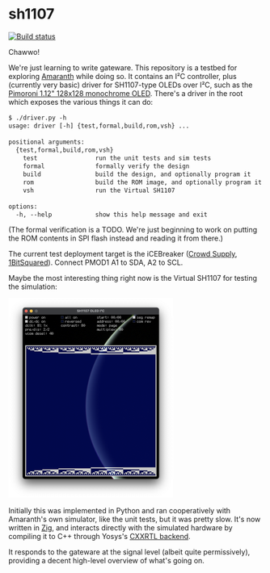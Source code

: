 # sh1107

[![Build status](https://badge.buildkite.com/50b21967ee2e88d80db0bd35a97173a66f322b5d2141d21060.svg)](https://buildkite.com/hrzn/sh1107)

Chawwo!

We're just learning to write gateware. This repository is a testbed for exploring [Amaranth](https://github.com/amaranth-lang/amaranth) while doing so. It contains an I²C controller, plus (currently very basic) driver for SH1107-type OLEDs over I²C, such as the [Pimoroni 1.12" 128x128 monochrome OLED](https://shop.pimoroni.com/products/1-12-oled-breakout). There's a driver in the root which exposes the various things it can do:

```console
$ ./driver.py -h
usage: driver [-h] {test,formal,build,rom,vsh} ...

positional arguments:
  {test,formal,build,rom,vsh}
    test                run the unit tests and sim tests
    formal              formally verify the design
    build               build the design, and optionally program it
    rom                 build the ROM image, and optionally program it
    vsh                 run the Virtual SH1107

options:
  -h, --help            show this help message and exit
```

(The formal verification is a TODO. We're just beginning to work on putting the ROM contents in SPI flash instead and reading it from there.)

The current test deployment target is the iCEBreaker ([Crowd Supply](https://www.crowdsupply.com/1bitsquared/icebreaker-fpga), [1BitSquared](https://1bitsquared.com/products/icebreaker)). Connect PMOD1 A1 to SDA, A2 to SCL.

Maybe the most interesting thing right now is the Virtual SH1107 for testing the simulation:

[<img alt="screenshot of the Virtual SH1107 testbench" src="doc/vsh-s.png" width="326">](doc/vsh.png)

Initially this was implemented in Python and ran cooperatively with Amaranth's own simulator, like the unit tests, but it was pretty slow. It's now written in [Zig](https://ziglang.org), and interacts directly with the simulated hardware by compiling it to C++ through Yosys's [CXXRTL backend](https://github.com/YosysHQ/yosys/tree/master/backends/cxxrtl).

It responds to the gateware at the signal level (albeit quite permissively), providing a decent high-level overview of what's going on.
